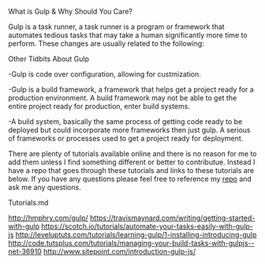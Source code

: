 What is Gulp & Why Should You Care?

Gulp is a task runner, a task runner is a program or framework that automates tedious tasks
that may take a human significantly more time to perform. These changes are usually related to the following:


Other Tidbits About Gulp

-Gulp is code over configuration, allowing for custmization.

-Gulp is a build framework, a framework that helps get a project ready for a production environment. A build framework may not be able to get the entire project ready for production, enter build systems.

-A build system, basically the same process of getting code ready to be deployed but could incorporate more frameworks then just gulp. A serious of frameworks or processes used to get a project ready for deployment. 

There are plenty of tutorials available online and there is no reason for me to add them unless I find something different or better to contributue. Instead I have a repo that goes through these tutorials and links to these tutorials are below. If you have any questions please feel free to reference my <a href="">repo</a> and ask me any questions.

Tutorials.md

http://hmphry.com/gulp/
https://travismaynard.com/writing/getting-started-with-gulp
https://scotch.io/tutorials/automate-your-tasks-easily-with-gulp-js
http://leveluptuts.com/tutorials/learning-gulp/1-installing-introducing-gulp
http://code.tutsplus.com/tutorials/managing-your-build-tasks-with-gulpjs--net-36910
http://www.sitepoint.com/introduction-gulp-js/
